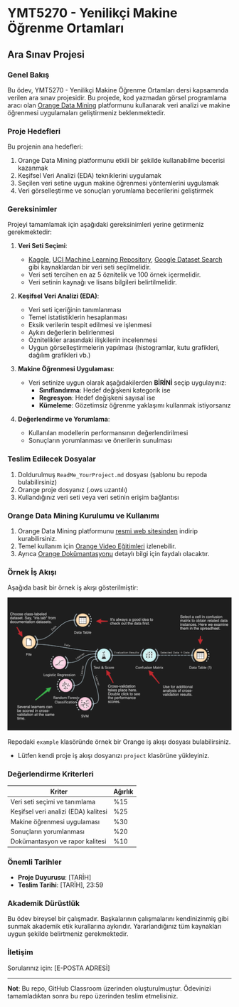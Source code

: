 # YMT5270 - Yenilikçi Makine Öğrenme Ortamları
## Ara Sınav Projesi

### Genel Bakış

Bu ödev, YMT5270 - Yenilikçi Makine Öğrenme Ortamları dersi kapsamında verilen ara sınav projesidir. Bu projede, kod yazmadan görsel programlama aracı olan [Orange Data Mining](https://orangedatamining.com/) platformunu kullanarak veri analizi ve makine öğrenmesi uygulamaları geliştirmeniz beklenmektedir.

### Proje Hedefleri

Bu projenin ana hedefleri:

1. Orange Data Mining platformunu etkili bir şekilde kullanabilme becerisi kazanmak
2. Keşifsel Veri Analizi (EDA) tekniklerini uygulamak
3. Seçilen veri setine uygun makine öğrenmesi yöntemlerini uygulamak
4. Veri görselleştirme ve sonuçları yorumlama becerilerini geliştirmek

### Gereksinimler

Projeyi tamamlamak için aşağıdaki gereksinimleri yerine getirmeniz gerekmektedir:

1. **Veri Seti Seçimi**: 
   - [Kaggle](https://www.kaggle.com/datasets), [UCI Machine Learning Repository](https://archive.ics.uci.edu/), [Google Dataset Search](https://datasetsearch.research.google.com/) gibi kaynaklardan bir veri seti seçilmelidir.
   - Veri seti tercihen en az 5 öznitelik ve 100 örnek içermelidir.
   - Veri setinin kaynağı ve lisans bilgileri belirtilmelidir.

2. **Keşifsel Veri Analizi (EDA)**:
   - Veri seti içeriğinin tanımlanması
   - Temel istatistiklerin hesaplanması
   - Eksik verilerin tespit edilmesi ve işlenmesi
   - Aykırı değerlerin belirlenmesi
   - Öznitelikler arasındaki ilişkilerin incelenmesi
   - Uygun görselleştirmelerin yapılması (histogramlar, kutu grafikleri, dağılım grafikleri vb.)

3. **Makine Öğrenmesi Uygulaması**:
   - Veri setinize uygun olarak aşağıdakilerden **BİRİNİ** seçip uygulayınız:
     - **Sınıflandırma**: Hedef değişkeni kategorik ise
     - **Regresyon**: Hedef değişkeni sayısal ise
     - **Kümeleme**: Gözetimsiz öğrenme yaklaşımı kullanmak istiyorsanız

4. **Değerlendirme ve Yorumlama**:
   - Kullanılan modellerin performansının değerlendirilmesi
   - Sonuçların yorumlanması ve önerilerin sunulması

### Teslim Edilecek Dosyalar

1. Doldurulmuş `ReadMe_YourProject.md` dosyası (şablonu bu repoda bulabilirsiniz)
2. Orange proje dosyanız (.ows uzantılı)
3. Kullandığınız veri seti veya veri setinin erişim bağlantısı

### Orange Data Mining Kurulumu ve Kullanımı

1. Orange Data Mining platformunu [resmi web sitesinden](https://orangedatamining.com/download/) indirip kurabilirsiniz.
2. Temel kullanım için [Orange Video Eğitimleri](https://www.youtube.com/c/OrangeDataMining) izlenebilir.
3. Ayrıca [Orange Dokümantasyonu](https://orangedatamining.com/docs/) detaylı bilgi için faydalı olacaktır.

### Örnek İş Akışı

Aşağıda basit bir örnek iş akışı gösterilmiştir:

![Örnek Orange İş Akışı](img/example_workflow.png)

Repodaki `example` klasöründe örnek bir Orange iş akışı dosyası bulabilirsiniz. 
- Lütfen kendi proje iş akışı dosyanızı `project` klasörüne yükleyiniz. 

### Değerlendirme Kriterleri

| Kriter | Ağırlık |
|--------|---------|
| Veri seti seçimi ve tanımlama | %15 |
| Keşifsel veri analizi (EDA) kalitesi | %25 |
| Makine öğrenmesi uygulaması | %30 |
| Sonuçların yorumlanması | %20 |
| Dokümantasyon ve rapor kalitesi | %10 |

### Önemli Tarihler

- **Proje Duyurusu**: [TARİH]
- **Teslim Tarihi**: [TARİH], 23:59

### Akademik Dürüstlük

Bu ödev bireysel bir çalışmadır. Başkalarının çalışmalarını kendinizinmiş gibi sunmak akademik etik kurallarına aykırıdır. 
Yararlandığınız tüm kaynakları uygun şekilde belirtmeniz gerekmektedir.

### İletişim

Sorularınız için: [E-POSTA ADRESİ]

---

**Not**: Bu repo, GitHub Classroom üzerinden oluşturulmuştur. Ödevinizi tamamladıktan sonra bu repo üzerinden teslim etmelisiniz.
